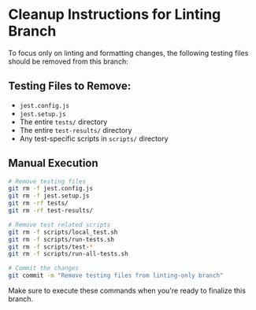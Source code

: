 # Cleanup Instructions for Linting Branch

To focus only on linting and formatting changes, the following testing files should be removed from this branch:

## Testing Files to Remove:
- `jest.config.js`
- `jest.setup.js`
- The entire `tests/` directory
- The entire `test-results/` directory
- Any test-specific scripts in `scripts/` directory

## Manual Execution
```bash
# Remove testing files
git rm -f jest.config.js
git rm -f jest.setup.js
git rm -rf tests/
git rm -rf test-results/

# Remove test related scripts
git rm -f scripts/local_test.sh
git rm -f scripts/run-tests.sh
git rm -f scripts/test-*
git rm -f scripts/run-all-tests.sh

# Commit the changes
git commit -m "Remove testing files from linting-only branch"
```

Make sure to execute these commands when you're ready to finalize this branch.
